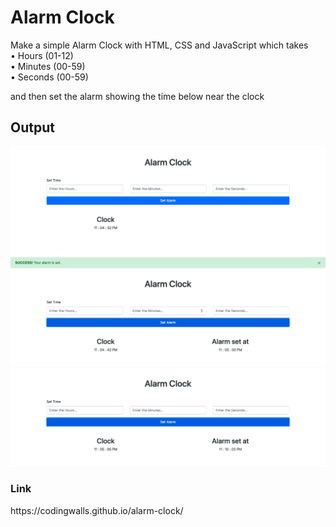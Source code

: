 
# Alarm Clock

Make a simple Alarm Clock with HTML, CSS and JavaScript which takes <br>
• Hours (01-12) <br>
• Minutes (00-59) <br>
• Seconds (00-59) <br>

and then set the alarm showing the time below near the clock

<h2>Output</h2>

<img src="https://github.com/codingwalls/alarm-clock/blob/main/Output%201.png" />
<img src="https://github.com/codingwalls/alarm-clock/blob/main/Output%202.png" />
<img src="https://github.com/codingwalls/alarm-clock/blob/main/Output%203.png" />


<h3>Link</h3>
https://codingwalls.github.io/alarm-clock/
